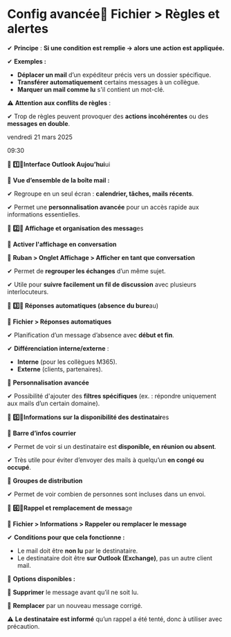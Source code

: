 # Config avancée🔹 **Fichier > Règles et alertes**

✔ **Principe** : **Si une condition est remplie → alors une action est appliquée.**

✔ **Exemples :**

- **Déplacer un mail** d’un expéditeur précis vers un dossier spécifique.
- **Transférer automatiquement** certains messages à un collègue.
- **Marquer un mail comme lu** s'il contient un mot-clé.



⚠ **Attention aux conflits de règles** :

✔ Trop de règles peuvent provoquer des **actions incohérentes** ou des **messages en double**.

vendredi 21 mars 2025

09:30



🔹 **1️⃣️⃣️Interface Outlook Aujou’hui**ui

📌 **Vue d’ensemble de la boîte mail :**

✔ Regroupe en un seul écran : **calendrier, tâches, mails récents**.

✔ Permet une **personnalisation avancée** pour un accès rapide aux informations essentielles.



🔹 **2️⃣️⃣️ Affichage et organisation des messag**es

📌 **Activer l'affichage en conversation**

📂 **Ruban > Onglet Affichage > Afficher en tant que conversation**

✔ Permet de **regrouper les échanges** d’un même sujet.

✔ Utile pour **suivre facilement un fil de discussion** avec plusieurs interlocuteurs.



🔹 **3️⃣️⃣️ Réponses automatiques (absence du bure**au)

📌 **Fichier > Réponses automatiques**

✔ Planification d’un message d’absence avec **début et fin**.

✔ **Différenciation interne/externe** :

- **Interne** (pour les collègues M365).
- **Externe** (clients, partenaires).



📌 **Personnalisation avancée**

✔ Possibilité d'ajouter des **filtres spécifiques** (ex. : répondre uniquement aux mails d’un certain domaine).

🔹 **5️⃣️⃣️Informations sur la disponibilité des destinatair**es

📌 **Barre d’infos courrier**

✔ Permet de voir si un destinataire est **disponible, en réunion ou absent**.

✔ Très utile pour éviter d’envoyer des mails à quelqu’un **en congé ou occupé**.



📌 **Groupes de distribution**

✔ Permet de voir combien de personnes sont incluses dans un envoi.



🔹 **6️⃣️⃣️Rappel et remplacement de messa**ge

📌 **Fichier > Informations > Rappeler ou remplacer le message**

✔ **Conditions pour que cela fonctionne :**

- Le mail doit être **non lu** par le destinataire.
- Le destinataire doit être **sur Outlook (Exchange)**, pas un autre client mail.



📌 **Options disponibles :**

🔹 **Supprimer** le message avant qu’il ne soit lu.

🔹 **Remplacer** par un nouveau message corrigé.



⚠ **Le destinataire est informé** qu’un rappel a été tenté, donc à utiliser avec précaution.
